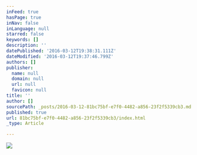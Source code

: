 ```yaml
---
inFeed: true
hasPage: true
inNav: false
inLanguage: null
starred: false
keywords: []
description: ''
datePublished: '2016-03-12T19:38:31.111Z'
dateModified: '2016-03-12T19:37:46.799Z'
authors: []
publisher:
  name: null
  domain: null
  url: null
  favicon: null
title: ''
author: []
sourcePath: _posts/2016-03-12-81bc75bf-e7f0-4482-a856-23f2f5339cb3.md
published: true
url: 81bc75bf-e7f0-4482-a856-23f2f5339cb3/index.html
_type: Article

---
```

![](https://the-grid-user-content.s3-us-west-2.amazonaws.com/36ffdff7-ef7f-411c-b6f9-6b6c77f38f34.jpg)